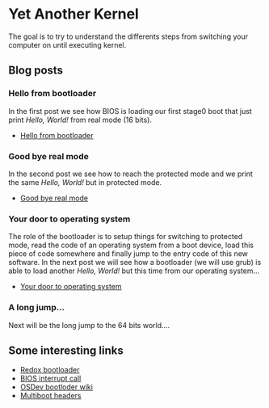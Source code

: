 # Yet Another Kernel

  The goal is to try to understand the differents steps from switching your computer
on until executing kernel.

## Blog posts

### Hello from bootloader

  In the first post we see how BIOS is loading our first stage0 boot that just print
*Hello, World!* from real mode (16 bits).
- [Hello from bootloader](https://gthvn1.github.io/blog/blog/bootloader-hello-world/)

### Good bye real mode

  In the second post we see how to reach the protected mode and we print the same
*Hello, World!* but in protected mode.
- [Good bye real mode](https://gthvn1.github.io/blog/posts/bootloader-good-bye-real-mode/)

### Your door to operating system

  The role of the bootloader is to setup things for switching to protected mode, read
the code of an operating system from a boot device, load this piece of code somewhere
and finally jump to the entry code of this new software. In the next post we will see
how a bootloader (we will use grub) is able to load another *Hello, World!* but this
time from our operating system...
- [Your door to operating system](https://gthvn1.github.io/blog/posts/your-door-to-os/)

### A long jump...

Next will be the long jump to the 64 bits world.... 

## Some interesting links

- [Redox bootloader](https://gitlab.redox-os.org/redox-os/bootloader)
- [BIOS interrupt call](https://en.wikipedia.org/wiki/BIOS_interrupt_call)
- [OSDev bootloder wiki](https://wiki.osdev.org/Bootloader)
- [Multiboot headers](https://intermezzos.github.io/book/first-edition/multiboot-headers.html)
